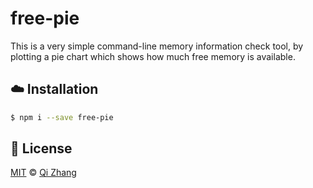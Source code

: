 # free-pie

This is a very simple command-line memory information check tool,
by plotting a pie chart which shows how much free memory is
available.

## :cloud: Installation

```sh
$ npm i --save free-pie
```

## :scroll: License

[MIT](./LICENSE) © [Qi Zhang](https://github.com/singularitti)
